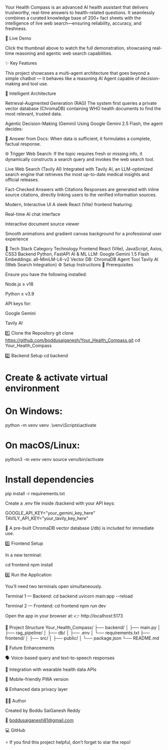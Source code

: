 Your Health Compass is an advanced AI health assistant that delivers trustworthy, real-time answers to health-related questions.
It seamlessly combines a curated knowledge base of 200+ fact sheets with the intelligence of live web search—ensuring reliability, accuracy, and freshness.

🎥 Live Demo


Click the thumbnail above to watch the full demonstration, showcasing real-time reasoning and agentic web search capabilities.

✨ Key Features

This project showcases a multi-agent architecture that goes beyond a simple chatbot — it behaves like a reasoning AI Agent capable of decision-making and tool use.

🧩 Intelligent Architecture

Retrieval-Augmented Generation (RAG)
The system first queries a private vector database (ChromaDB) containing WHO health documents to find the most relevant, trusted data.

Agentic Decision-Making (Gemini)
Using Google Gemini 2.5 Flash, the agent decides:

🧠 Answer from Docs: When data is sufficient, it formulates a complete, factual response.

🌐 Trigger Web Search: If the topic requires fresh or missing info, it dynamically constructs a search query and invokes the web search tool.

Live Web Search (Tavily AI)
Integrated with Tavily AI, an LLM-optimized search engine that retrieves the most up-to-date medical insights and official releases.

Fact-Checked Answers with Citations
Responses are generated with inline source citations, directly linking users to the verified information sources.

Modern, Interactive UI
A sleek React (Vite) frontend featuring:

Real-time AI chat interface

Interactive document source viewer

Smooth animations and gradient canvas background for a professional user experience

🧠 Tech Stack
Category	Technology
Frontend	React (Vite), JavaScript, Axios, CSS3
Backend	Python, FastAPI
AI & ML	LLM: Google Gemini 1.5 Flash
Embeddings: all-MiniLM-L6-v2
Vector DB: ChromaDB
Agent Tool	Tavily AI (Web Search Integration)
⚙️ Setup Instructions
🔑 Prerequisites

Ensure you have the following installed:

Node.js ≥ v18

Python ≥ v3.9

API keys for:

Google Gemini

Tavily AI

1️⃣ Clone the Repository
git clone https://github.com/boddusaiganesh/Your_Health_Compass.git
cd Your_Health_Compass

2️⃣ Backend Setup
cd backend

# Create & activate virtual environment
# On Windows:
python -m venv venv
.\venv\Scripts\activate

# On macOS/Linux:
python3 -m venv venv
source venv/bin/activate

# Install dependencies
pip install -r requirements.txt


Create a .env file inside /backend with your API keys:

GOOGLE_API_KEY="your_gemini_key_here"
TAVILY_API_KEY="your_tavily_key_here"


🧩 A pre-built ChromaDB vector database (/db) is included for immediate use.

3️⃣ Frontend Setup

In a new terminal:

cd frontend
npm install

4️⃣ Run the Application

You’ll need two terminals open simultaneously.

Terminal 1 — Backend:
cd backend
uvicorn main:app --reload

Terminal 2 — Frontend:
cd frontend
npm run dev


Open the app in your browser at:
👉 http://localhost:5173

📁 Project Structure
Your_Health_Compass/
├── backend/
│   ├── main.py
│   ├── rag_pipeline/
│   ├── db/
│   ├── .env
│   └── requirements.txt
├── frontend/
│   ├── src/
│   ├── public/
│   └── package.json
└── README.md

🧬 Future Enhancements

🗣️ Voice-based query and text-to-speech responses

🧩 Integration with wearable health data APIs

📱 Mobile-friendly PWA version

🔒 Enhanced data privacy layer

👨‍💻 Author

Created by Boddu SaiGanesh Reddy

📧 boddusaiganesh81@gmail.com

💻 GitHub

⭐ If you find this project helpful, don’t forget to star the repo!
